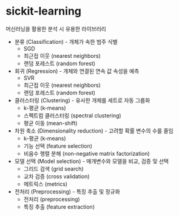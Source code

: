 # sickit-learning
머신러닝을 활용한 분석 시 유용한 라이브러리

* 분류 (Classification) - 개체가 속한 범주 식별
  * SGD
  * 최근접 이웃 (nearest neighbors)
  * 랜덤 포레스트 (random forest)
* 회귀 (Regression) - 개체와 연결된 연속 값 속성을 예측
  * SVR
  * 최근접 이웃 (nearest neighbors)
  * 랜덤 포레스트 (random forest)
* 클러스터링 (Clustering) - 유사한 개체를 세트로 자동 그룹화
  * k-평균 (k-means)
  * 스펙트럼 클러스터링 (spectral clustering)
  * 평균 이동 (mean-shift)
* 차원 축소 (Dimensionality reduction) - 고려할 확률 변수의 수를 줄임
  * k-평균 (k-means)
  * 기능 선택 (feature selection)
  * 비음수 행렬 분해 (non-negative matrix factorization)
* 모델 선택 (Model selection) - 매개변수와 모델을 비교, 검증 및 선택
  * 그리드 검색 (grid search)
  * 교차 검증 (cross validation)
  * 메트릭스 (metrics)
* 전처리 (Preprocessing) - 특징 추출 및 정규화
  * 전처리 (preprocessing)
  * 특징 추출 (feature extraction)
